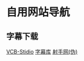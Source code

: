 # 自用网站导航
## 字幕下载
[VCB-Stidio](http:://bbs.vcb-s.com/forum-37-1.html) [字幕库](http://www.zimuku.la/)  [射手网(伪)](https://secure.assrt.net/)

